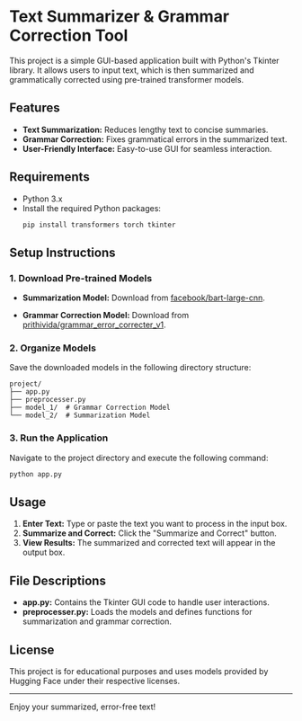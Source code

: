 # Text Summarizer & Grammar Correction Tool

This project is a simple GUI-based application built with Python's Tkinter library. It allows users to input text, which is then summarized and grammatically corrected using pre-trained transformer models.

## Features
- **Text Summarization:** Reduces lengthy text to concise summaries.
- **Grammar Correction:** Fixes grammatical errors in the summarized text.
- **User-Friendly Interface:** Easy-to-use GUI for seamless interaction.

## Requirements
- Python 3.x
- Install the required Python packages:
  ```bash
  pip install transformers torch tkinter
  ```

## Setup Instructions

### 1. Download Pre-trained Models

- **Summarization Model:**
  Download from [facebook/bart-large-cnn](https://huggingface.co/facebook/bart-large-cnn/tree/main).
  
- **Grammar Correction Model:**
  Download from [prithivida/grammar_error_correcter_v1](https://huggingface.co/prithivida/grammar_error_correcter_v1/tree/main).

### 2. Organize Models
Save the downloaded models in the following directory structure:

```
project/
├── app.py
├── preprocesser.py
├── model_1/  # Grammar Correction Model
└── model_2/  # Summarization Model
```

### 3. Run the Application
Navigate to the project directory and execute the following command:

```bash
python app.py
```

## Usage
1. **Enter Text:** Type or paste the text you want to process in the input box.
2. **Summarize and Correct:** Click the "Summarize and Correct" button.
3. **View Results:** The summarized and corrected text will appear in the output box.

## File Descriptions
- **app.py:** Contains the Tkinter GUI code to handle user interactions.
- **preprocesser.py:** Loads the models and defines functions for summarization and grammar correction.

## License
This project is for educational purposes and uses models provided by Hugging Face under their respective licenses.

---
Enjoy your summarized, error-free text!


